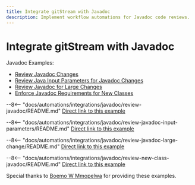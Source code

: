 ```yaml
---
title: Integrate gitStream with Javadoc
description: Implement workflow automations for Javadoc code reviews.
---
```

# Integrate gitStream with Javadoc

Javadoc Examples:

* [Review Javadoc Changes](#review-javadoc)
* [Review Java Input Parameters for Javadoc Changes](#review-javadoc-input-parameters)
* [Review Javadoc for Large Changes](#review-javadoc-large-change)
* [Enforce Javadoc Requirements for New Classes](#review-new-class-javadoc)


<a name="review-javadoc"></a>
--8<-- "docs/automations/integrations/javadoc/review-javadoc/README.md"
[Direct link to this example](/automations/integrations/javadoc/review-javadoc/)

<a name="review-javadoc-input-parameters"></a>
--8<-- "docs/automations/integrations/javadoc/review-javadoc-input-parameters/README.md"
[Direct link to this example](/automations/integrations/javadoc/review-javadoc-input-parameters/)

<a name="review-javadoc-large-change"></a>
--8<-- "docs/automations/integrations/javadoc/review-javadoc-large-change/README.md"
[Direct link to this example](/automations/integrations/javadoc/review-javadoc-large-change/)

<a name="review-new-class-javadoc"></a>
--8<-- "docs/automations/integrations/javadoc/review-new-class-javadoc/README.md"
[Direct link to this example](/automations/integrations/javadoc/review-new-class-javadoc/)

Special thanks to [Boemo W Mmopelwa](https://github.com/xTrilton) for providing these examples.